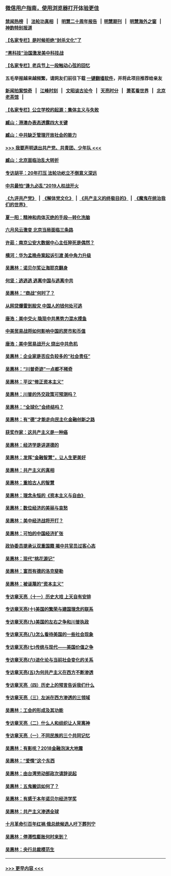 ### [微信用户指南，使用浏览器打开体验更佳](https://github.com/gfw-breaker/banned-news1/blob/master/indexes/wechat-guide.md?t=0)
#### [禁闻热榜](热点新闻.md?t=0)  &nbsp;&nbsp;|&nbsp;&nbsp; [法轮功真相](https://github.com/gfw-breaker/truth/blob/master/README.md?t=0) &nbsp;&nbsp;|&nbsp;&nbsp; [明慧二十周年报告](https://github.com/gfw-breaker/mh-reports/blob/master/README.md?t=0) &nbsp;&nbsp;|&nbsp;&nbsp;[明慧期刊](https://github.com/gfw-breaker/mh-qikan) &nbsp;&nbsp;|&nbsp;&nbsp; [明慧海外之窗](https://github.com/gfw-breaker/mh-news/blob/master/README.md?t=0) &nbsp;&nbsp;|&nbsp;&nbsp; [神韵特别报道](https://github.com/gfw-breaker/mh-news/blob/master/shenyun.md?t=0)
#### [【名家专栏】是时候拒绝“封杀文化”了](../pages/nsc423/n11814093.md?t=02131033) 
#### [“黑科技”治国激发美中科技战](../pages/nsc423/n11638056.md?t=02131033) 
#### [【名家专栏】老兵节上一段触动心弦的回忆](../pages/nsc423/n11646016.md?t=02131033) 
#### 五毛举报越来越频繁，请网友们前往下载 [一键翻墙软件](https://github.com/gfw-breaker/ssr-accounts)，并将此项目推荐给亲友
#### [新闻拍案惊奇](https://github.com/gfw-breaker/banned-news1/blob/master/pages/link4.md) &nbsp;&nbsp;|&nbsp;&nbsp; [江峰时刻](https://github.com/gfw-breaker/banned-news1/blob/master/pages/link4.md) &nbsp;&nbsp;|&nbsp;&nbsp; [文昭谈古论今](https://github.com/gfw-breaker/banned-news1/blob/master/pages/link4.md) &nbsp;&nbsp;|&nbsp;&nbsp; [天亮时分](https://github.com/gfw-breaker/banned-news1/blob/master/pages/link4.md) &nbsp;&nbsp;|&nbsp;&nbsp; [萧茗看世界](https://github.com/gfw-breaker/banned-news1/blob/master/pages/link4.md) &nbsp;&nbsp;|&nbsp;&nbsp; [北京老茶馆](https://github.com/gfw-breaker/banned-news1/blob/master/pages/link4.md) &nbsp;&nbsp;|&nbsp;&nbsp; 
#### [【名家专栏】公立学校的起源：集体主义与失败](../pages/nsc423/n11601833.md?t=02131033) 
#### [臧山：港澳办表态透露四大关键](../pages/nsc423/n11421628.md?t=02131033) 
#### [臧山：中共缺乏管理开放社会的能力](../pages/nsc423/n11407457.md?t=02131033) 
#### [>>> 我要声明退出共产党、共青团、少年队 <<<](https://github.com/begood0513/goodnews/blob/master/quit/letter.md) 
#### [臧山：北京面临治乱大转折](../pages/nsc423/n11406895.md?t=02131033) 
#### [专访胡平：20年打压 法轮功屹立不倒意义深远](../pages/nsc423/n11398800.md?t=02131033) 
#### [中共最怕“逢九必乱”2019人权战开火](../pages/nsc423/n11385248.md?t=02131033) 
#### [《九评共产党》](https://github.com/begood0513/9ping.md/blob/master/README.md) &nbsp;|&nbsp; [《解体党文化》](../../../../jtdwh.md/blob/master/README.md)  &nbsp;|&nbsp; [《共产主义的终极目的》](../../../../gczydzjmd.md/blob/master/README.md) &nbsp;|&nbsp; [《魔鬼在统治我们的世界》](../../../../mgztzwmdsj.md/blob/master/README.md) 
#### [夏一阳：精神和肉体灭绝的手段—转化洗脑](../pages/nsc423/n11368250.md?t=02131033) 
#### [六月风云激变 北京当局面临三条路](../pages/nsc423/n11313668.md?t=02131033) 
#### [许茹：南京公安大数据中心主任猝死是偶然？](../pages/nsc423/n11064744.md?t=02131033) 
#### [横河：华为孟晚舟案起诉引渡 美中角力升级](../pages/nsc423/n11027230.md?t=02131033) 
#### [吴惠林：诺贝尔奖让海耶克翻身](../pages/nsc423/n10890049.md?t=02131033) 
#### [何坚：逃逃逃 逃离中国与逃离中共](../pages/nsc423/n10592891.md?t=02131033) 
#### [吴惠林：“商战”何时了？](../pages/nsc423/n10573558.md?t=02131033) 
#### [从网贷爆雷到股灾 中国人的钱何处可逃](../pages/nsc423/n10572800.md?t=02131033) 
#### [唐浩：美中交火 隐现中共黑势力混水摸鱼](../pages/nsc423/n10544040.md?t=02131033) 
#### [中美贸易战将如何影响中国的房市和币值](../pages/nsc423/n10543697.md?t=02131033) 
#### [唐浩：美中贸易战开火 烧出中共危机](../pages/nsc423/n10540126.md?t=02131033) 
#### [吴惠林：企业家是否应负较多的“社会责任”](../pages/nsc423/n10535022.md?t=02131033) 
#### [吴惠林：“川普奇迹”一点都不稀奇](../pages/nsc423/n10512808.md?t=02131033) 
#### [吴惠林：平议“修正资本主义”](../pages/nsc423/n10495724.md?t=02131033) 
#### [吴惠林：川普的外交政策可预测吗？](../pages/nsc423/n10462387.md?t=02131033) 
#### [吴惠林：“全球化”会终结吗？](../pages/nsc423/n10452838.md?t=02131033) 
#### [吴惠林：有“德”才能走向民主化金融创新之路](../pages/nsc423/n10432292.md?t=02131033) 
#### [获奖作家：这共产主义是一种癌](../pages/nsc423/n10431541.md?t=02131033) 
#### [吴惠林：经济学是讲道德的](../pages/nsc423/n10398014.md?t=02131033) 
#### [吴惠林：发挥“金融智慧”，让人生更美好](../pages/nsc423/n10375019.md?t=02131033) 
#### [吴惠林：共产主义的真相](../pages/nsc423/n10351394.md?t=02131033) 
#### [吴惠林：重拾古人的智慧](../pages/nsc423/n10337691.md?t=02131033) 
#### [吴惠林：理念永恒的《资本主义与自由》](../pages/nsc423/n10316274.md?t=02131033) 
#### [吴惠林：数位经济的美丽与哀愁](../pages/nsc423/n10292946.md?t=02131033) 
#### [吴惠林：美中经济战将开打？](../pages/nsc423/n10258825.md?t=02131033) 
#### [吴惠林：可怕的中国经济扩张](../pages/nsc423/n10219147.md?t=02131033) 
#### [政协委员提承认双重国籍 揭中共官员过客心态](../pages/nsc423/n10208809.md?t=02131033) 
#### [吴惠林：现代“桃花源记”](../pages/nsc423/n10185234.md?t=02131033) 
#### [吴惠林：富而有德的洛克斐勒](../pages/nsc423/n10142264.md?t=02131033) 
#### [吴惠林：被诬蔑的“资本主义”](../pages/nsc423/n10124816.md?t=02131033) 
#### [专访章天亮（十一）历史大戏 上天自有安排](../pages/nsc423/n10094905.md?t=02131033) 
#### [专访章天亮(十)美国的繁荣与建国理念的联系](../pages/nsc423/n10094899.md?t=02131033) 
#### [专访章天亮(九)美国的左右之争和川普执政](../pages/nsc423/n10094889.md?t=02131033) 
#### [专访章天亮(八)怎么看待美国的一些社会现象](../pages/nsc423/n10094857.md?t=02131033) 
#### [专访章天亮(七)传统与现代——美国价值之争](../pages/nsc423/n10093140.md?t=02131033) 
#### [专访章天亮(六)进化论与当前社会变化的关系](../pages/nsc423/n10092036.md?t=02131033) 
#### [专访章天亮(五)为何共产主义在西方不断渗透](../pages/nsc423/n10083620.md?t=02131033) 
#### [专访章天亮（四）历史上的预言告诉我们什么](../pages/nsc423/n10083606.md?t=02131033) 
#### [专访章天亮（三）左派在西方渗透的三领域](../pages/nsc423/n10081115.md?t=02131033) 
#### [吴惠林：工会的形成及其功能](../pages/nsc423/n10080633.md?t=02131033) 
#### [专访章天亮（二）什么人和组织让人背离神](../pages/nsc423/n10076637.md?t=02131033) 
#### [专访章天亮（一）不同民族的三个共同记忆](../pages/nsc423/n10074188.md?t=02131033) 
#### [吴惠林：有影呒？2018金融泡沫大地震](../pages/nsc423/n10040534.md?t=02131033) 
#### [吴惠林：“爱情”这个东西](../pages/nsc423/n10019423.md?t=02131033) 
#### [吴惠林：由台湾劳动部政次请辞说起](../pages/nsc423/n9979679.md?t=02131033) 
#### [吴惠林：五鬼搬运如何了？](../pages/nsc423/n9925338.md?t=02131033) 
#### [吴惠林：有感于本年诺贝尔经济学奖](../pages/nsc423/n9871883.md?t=02131033) 
#### [吴惠林：共产主义渗透全球](../pages/nsc423/n9812748.md?t=02131033) 
#### [十月革命引百年红祸 俄总统候选人吁下葬列宁](../pages/nsc423/n9810182.md?t=02131033) 
#### [吴惠林：停滞性膨胀何时来到？](../pages/nsc423/n9764136.md?t=02131033) 
#### [吴惠林：央行总裁模范生](../pages/nsc423/n9728134.md?t=02131033) 

----
#### [ >>> 更早内容 <<< ](../indexes/nsc423-earlier.md)
